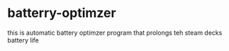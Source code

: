 # batterry-optimzer
this is automatic battery optimzer program that prolongs teh steam decks battery life
